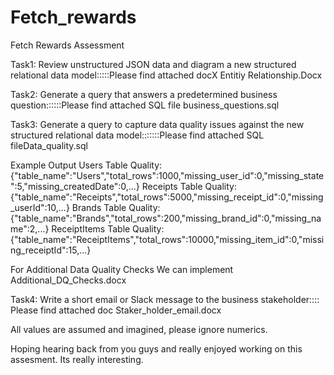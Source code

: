 # Fetch_rewards
Fetch Rewards Assessment


Task1: Review unstructured JSON data and diagram a new structured relational data model:::::Please find attached docX Entitiy Relationship.Docx



Task2: Generate a query that answers a predetermined business question::::::Please find attached SQL file business_questions.sql



Task3: Generate a query to capture data quality issues against the new structured relational data model:::::::Please find attached SQL fileData_quality.sql


Example Output
Users Table Quality: {"table_name":"Users","total_rows":1000,"missing_user_id":0,"missing_state":5,"missing_createdDate":0,...}
Receipts Table Quality: {"table_name":"Receipts","total_rows":5000,"missing_receipt_id":0,"missing_userId":10,...}
Brands Table Quality: {"table_name":"Brands","total_rows":200,"missing_brand_id":0,"missing_name":2,...}
ReceiptItems Table Quality: {"table_name":"ReceiptItems","total_rows":10000,"missing_item_id":0,"missing_receiptId":15,...}

For Additional Data Quality Checks We can implement Additional_DQ_Checks.docx


Task4: Write a short email or Slack message to the business stakeholder:::: Please find attached doc Staker_holder_email.docx

All values are assumed and imagined, please ignore numerics.


Hoping hearing back from you guys and really enjoyed working on this assesment. Its really interesting.



